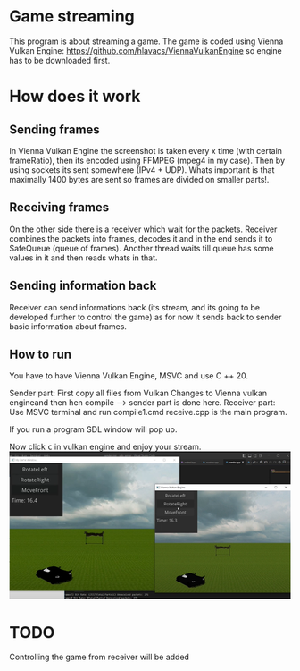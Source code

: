 # Game streaming
This program is about streaming a game.
The game is coded using Vienna Vulkan Engine: https://github.com/hlavacs/ViennaVulkanEngine
so engine has to be downloaded first.


# How does it work
## Sending frames
In Vienna Vulkan Engine the screenshot is taken every x time (with certain frameRatio), then its encoded using FFMPEG (mpeg4 in my case). Then by using sockets its sent somewhere (IPv4 + UDP). Whats important is that maximally 1400 bytes are sent so frames are divided on smaller parts!.
## Receiving frames 
On the other side there is a receiver which wait for the packets. Receiver  combines the packets into frames, decodes it and in the end sends it to SafeQueue (queue of frames). Another thread waits till queue has some values in it and then reads whats in that. 

## Sending information back
Receiver can send informations back (its stream, and its going to be developed further to control the game) as for now it sends back to sender basic information about frames.


## How to run

You have to have Vienna Vulkan Engine, MSVC and use C ++ 20.

Sender part:
First copy all files from Vulkan Changes to Vienna vulkan engineand then hen compile --> sender part is done here.
Receiver part:
Use MSVC terminal and run compile1.cmd
receive.cpp is the main program.

If you run a program SDL window will pop up.

Now click <kbd>c</kbd> in vulkan engine and enjoy your stream.
![Stream](screen.png)
# TODO
Controlling the game from receiver will be added

